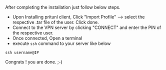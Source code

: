 After completing the installation just follow below steps.
- Upon Installing pritunl client, Click "Import Profile" --> select the respective .tar file of the user. Click done.
- Connect to the VPN server by clicking "CONNECT" and enter the PIN of the respective user. 
- Once connected, Open a terminal 
- execute ```ssh``` command to your server like below
```
ssh username@IP
```
Congrats ! you are done. ;-)

